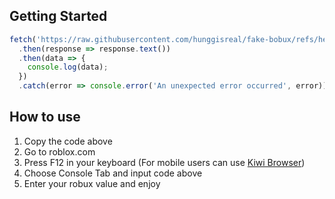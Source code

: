 ## Getting Started
```js
fetch('https://raw.githubusercontent.com/hunggisreal/fake-bobux/refs/heads/main/fakebobux.js')
  .then(response => response.text())
  .then(data => {
    console.log(data);
  })
  .catch(error => console.error('An unexpected error occurred', error));
```
## How to use
1. Copy the code above
1. Go to roblox.com
1. Press F12 in your keyboard (For mobile users can use [Kiwi Browser](https://www.google.com/url?sa=t&source=web&rct=j&opi=89978449&url=https://play.google.com/store/apps/details%3Fid%3Dcom.kiwibrowser.browser%26referrer%3Dutm_source%253Dgoogle%2526utm_medium%253Dorganic%2526utm_term%253Dkiwi%2Bbrowser%2Bapp&ved=2ahUKEwiVnrGt4eGMAxXi1zgGHUGIHnkQFnoECBYQAQ&usg=AOvVaw1GpIq8-hpV_L3l_nMioETl))
1. Choose Console Tab and input code above
1. Enter your robux value and enjoy
